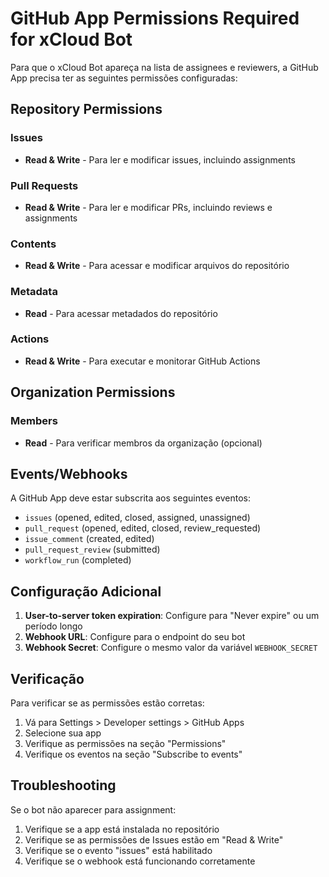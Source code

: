 # GitHub App Permissions Required for xCloud Bot

Para que o xCloud Bot apareça na lista de assignees e reviewers, a GitHub App precisa ter as seguintes permissões configuradas:

## Repository Permissions

### Issues

- **Read & Write** - Para ler e modificar issues, incluindo assignments

### Pull Requests

- **Read & Write** - Para ler e modificar PRs, incluindo reviews e assignments

### Contents

- **Read & Write** - Para acessar e modificar arquivos do repositório

### Metadata

- **Read** - Para acessar metadados do repositório

### Actions

- **Read & Write** - Para executar e monitorar GitHub Actions

## Organization Permissions

### Members

- **Read** - Para verificar membros da organização (opcional)

## Events/Webhooks

A GitHub App deve estar subscrita aos seguintes eventos:

- `issues` (opened, edited, closed, assigned, unassigned)
- `pull_request` (opened, edited, closed, review_requested)
- `issue_comment` (created, edited)
- `pull_request_review` (submitted)
- `workflow_run` (completed)

## Configuração Adicional

1. **User-to-server token expiration**: Configure para "Never expire" ou um período longo
2. **Webhook URL**: Configure para o endpoint do seu bot
3. **Webhook Secret**: Configure o mesmo valor da variável `WEBHOOK_SECRET`

## Verificação

Para verificar se as permissões estão corretas:

1. Vá para Settings > Developer settings > GitHub Apps
2. Selecione sua app
3. Verifique as permissões na seção "Permissions"
4. Verifique os eventos na seção "Subscribe to events"

## Troubleshooting

Se o bot não aparecer para assignment:

1. Verifique se a app está instalada no repositório
2. Verifique se as permissões de Issues estão em "Read & Write"
3. Verifique se o evento "issues" está habilitado
4. Verifique se o webhook está funcionando corretamente
